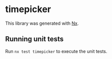 # timepicker

This library was generated with [Nx](https://nx.dev).

## Running unit tests

Run `nx test timepicker` to execute the unit tests.
